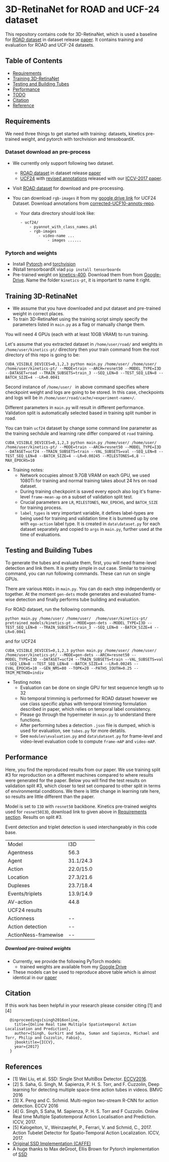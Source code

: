 # 3D-RetinaNet for ROAD and UCF-24 dataset
This repository contains code for 3D-RetinaNet, which is used a baseline for [ROAD dataset](https://github.com/gurkirt/road-dataset) in dataset release [paper](). It contains training and evaluation for ROAD and UCF-24 datasets. 



## Table of Contents
- <a href='#requirements'>Requirements</a>
- <a href='#training-3d-retinanet'>Training 3D-RetinaNet</a>
- <a href='#testing-and-building-tubes'>Testing and Building Tubes</a>
- <a href='#performance'>Performance</a>
- <a href='#todo'>TODO</a>
- <a href='#citation'>Citation</a>
- <a href='#references'>Reference</a>


## Requirements
We need three things to get started with training: datasets, kinetics pre-trained weight, and pytorch with torchvision and tensoboardX. 

### Dataset download an pre-process

- We currently only support following two dataset.
    - [ROAD dataset](https://github.com/gurkirt/road-dataset) in dataset release [paper]()
    - [UCF24](http://www.thumos.info/download.html) with [revised annotations](https://github.com/gurkirt/corrected-UCF101-Annots) released with our [ICCV-2017 paper](https://arxiv.org/pdf/1611.08563.pdf).

- Visit [ROAD dataset](https://github.com/gurkirt/road-dataset) for download and pre-processing. 
- You can download `rgb-images` it from my [google drive link](https://drive.google.com/file/d/1o2l6nYhd-0DDXGP-IPReBP4y1ffVmGSE/view?usp=sharing) for UCF24 Dataset. Download annotations from [corrected-UCF10-annots-repo](https://github.com/gurkirt/corrected-UCF101-Annots/blob/master/pyannot_with_class_names.pkl). 
    - Your data directory should look like:
        ```
        - ucf24/
            - pyannot_with_class_names.pkl
            - rgb-images
                - video-name ...
                    - images ......
        ```
### Pytorch and weights

  - Install [Pytorch](https://pytorch.org/) and [torchvision](http://pytorch.org/docs/torchvision/datasets.html)
  - INstall tensorboardX viad `pip install tensorboardx`
  - Pre-trained weight on [kinetics-400](https://deepmind.com/research/open-source/kinetics). Download them from from [Google-Drive](https://drive.google.com/drive/folders/1tOwQtQD3HWiTTp_ZgPCEWd4W-UKiglbt?usp=sharing). Name the folder `kinetics-pt`, it is important to name it right. 



## Training 3D-RetinaNet
- We assume that you have downloaded and put dataset and pre-trained weight in correct places.    
- To train 3D-RetinaNet using the training script simply specify the parameters listed in `main.py` as a flag or manually change them.

You will need 4 GPUs (each with at least 10GB VRAM) to run training.

Let's assume that you extracted dataset in `/home/user/road/` and weights in `/home/user/kinetics-pt/` directory then your train command from the root directory of this repo is going to be:

```
CUDA_VISIBLE_DEVICES=0,1,2,3 python main.py /home/user/ /home/user/  /home/user/kinetics-pt/ --MODE=train --ARCH=resnet50 --MODEL_TYPE=I3D --DATASET=road --TRAIN_SUBSETS=train_3 --SEQ_LEN=8 --TEST_SEQ_LEN=8 --BATCH_SIZE=4 --LR=0.0041
```

Second instance of `/home/user/ ` in above command specifies where checkpoint weight and logs are going to be stored. In this case, checkpoints and logs will be in `/home/user/road/cache/<experiment-name>/`.

Different parameters in `main.py` will result in different performance. Validation split is automatically selected based in training split number in road.

You can train `ucf24` dataset by change some command line parameter as the training sechdule and learning rate differ compared ot `road` training.

```
CUDA_VISIBLE_DEVICES=0,1,2,3 python main.py /home/user/ /home/user/  /home/user/kinetics-pt/ --MODE=train --ARCH=resnet50 --MODEL_TYPE=I3D --DATASET=ucf24 --TRAIN_SUBSETS=train --VAL_SUBSETS=val --SEQ_LEN=8 --TEST_SEQ_LEN=8 --BATCH_SIZE=4 --LR=0.00245 --MILESTONES=6,8 --MAX_EPOCHS=10
```

- Training notes:
  * Network occupies almost 9.7GB VRAM on each GPU, we used 1080Ti for training and normal training takes about 24 hrs on road dataset.
  * During training checkpoint is saved every epoch also log it's frame-level `frame-mean-ap` on a subset of validation split test.
  * Crucial parameters are `LR`, `MILESTONES`, `MAX_EPOCHS`, and `BATCH_SIZE` for training process.
  * `label_types` is very important variable, it defines label-types are being used for training and validation time it is bummed up by one with `ego-action` label type. It is created in `data\dataset.py` for each dataset separately and copied to `args` in `main.py`, further used at the time of evaluations.

## Testing and Building Tubes
To generate the tubes and evaluate them, first, you will need frame-level detection and link them. It is pretty simple in out case. Similar to training command, you can run following commands. These can run on single GPUs. 

There are various `MODEs` in `main.py`. You can do each step independently or together. At the moment `gen-dets` mode generates and evaluated frame-wise detection and finally performs tube building and evaluation.

For ROAD dataset, run the following commands.

```
python main.py /home/user/ /home/user/  /home/user/kinetics-pt/ pretrained_models/kinetics-pt --MODE=gen-dets --MODEL_TYPE=I3D --TEST_SEQ_LEN=8 --TRAIN_SUBSETS=train_3 --SEQ_LEN=8 --BATCH_SIZE=4 --LR=0.0041 
```

and for UCF24


```
CUDA_VISIBLE_DEVICES=0,1,2,3 python main.py /home/user/ /home/user/  /home/user/kinetics-pt/ --MODE=gen-dets --ARCH=resnet50 --MODEL_TYPE=I3D --DATASET=ucf24 --TRAIN_SUBSETS=train --VAL_SUBSETS=val --SEQ_LEN=8 --TEST_SEQ_LEN=8 --BATCH_SIZE=4 --LR=0.00245 --EVAL_EPOCHS=10 --GEN_NMS=80 --TOPK=20 --PATHS_IOUTH=0.25 --TRIM_METHOD=indiv
```

- Testing notes
  * Evaluation can be done on single GPU for test sequence length up to 32  
  * No temporal trimming is performed for ROAD dataset however we use class specific alphas with temporal trimming formulation described in paper, which relies on temporal label consistency. 
  * Please go through the hypermeter in `main.py` to understand there functions.
  * After performing tubes a detection `.json` file is dumped, which is used for evaluation, see `tubes.py` for more detatils.
  * See `modules\evaluation.py` and `data\dataset.py` for frame-level and video-level evaluation code to compute `frame-mAP` and `video-mAP`.


## Performance

Here, you find the reproduced  results from our paper. We use training split #3 for reproduction on a different machines compared to where results were generated for the paper. Below you will find the test results on validation split #3, which closer to test set compared to other split in terms of environmental conditions.
We there is little change in learning rate here, so results are little different than the paper.

Model is set to `I3D` with `resnet50` backbone. Kinetics pre-trained weights used for `resnet50I3D`, download link to given above in <a href=#requirements> Requirements section</a>. Results on split #3. 

Event detection and triplet detection is used interchangeably in this code base. 

<table style="width:100% th">
  <tr>
    <td>Model</td>
    <td>I3D</td> 
    <!-- <td>I3D</td>
    <td>0.75</td>
    <td>0.5:0.95</td>
    <td>frame-mAP@0.5</td>
    <td>accuracy(%)</td> -->
  </tr>
  <tr>
    <td align="left">Agentness</td> 
    <td>56.3</td>
    <!-- <td>32.07</td>
    <td>00.85</td> 
    <td>07.26</td>
    <td> -- </td> 
    <td> -- </td> -->
  </tr>
  <tr>
    <td align="left">Agent</td> 
    <td>31.1/24.3</td>
    <!-- <td>32.07</td>
    <td>00.85</td> 
    <td>07.26</td>
    <td> -- </td> 
    <td> -- </td> -->
  </tr>
  <tr>
    <td align="left">Action</td> 
    <td>22.0/15.0</td>
    <!-- <td>36.37</td> 
    <td>07.94</td>
    <td>14.37</td>
    <td> -- </td>
    <td> -- </td> -->
  </tr>
  <tr>
    <td align="left">Location</td> 
    <td>27.3/21.6</td>
    <!-- <td>43.00</td> 
    <td>14.10</td>
    <td>19.20</td>
    <td> -- </td>
    <td> -- </td> -->
  </tr>
  <tr>
    <td align="left">Duplexes </td> 
    <td>23.7/18.4</td>
    <!-- <td>46.30</td>
    <td>15.00</td> 
    <td>20.40</td>
    <td> -- </td>
    <td> 91.12 </td>   -->
  </tr>
  <tr>
    <td align="left">Events/triplets </td> 
    <td>13.9/14.9</td>
    <!-- <td>40.59</td>
    <td>14.06</td>
    <td>18.48</td>
    <td>64.96</td>
    <td>89.78</td> -->
  </tr>
  <tr>
    <td align="left">AV-action</td> 
    <td>44.8</td>
    <!-- <td>15.86</td>
    <td>00.20</td>
    <td>03.66</td>
    <td>22.91</td>
    <td>73.08</td> -->
  </tr>
  <tr>
    <td align="left">UCF24 results</td> 
    <td></td>
    <!-- <td>31.80</td>
    <td>02.83</td>
    <td>11.42</td>
    <td>47.26</td>
    <td>85.49</td> -->
  </tr>
  <tr>
    <td align="left">Actionness</td> 
    <td>--</td>
    <!-- <td>39.95</td>
    <td>11.36</td>
    <td>17.47</td>
    <td>65.66</td>
    <td>89.78</td> -->
  </tr>
  <tr>
    <td align="left">Action detection</td> 
    <td>--</td>
    <!-- <td>42.08</td>
    <td>12.45</td>
    <td>18.40</td>
    <td>61.82</td>
    <td>90.55</td> -->
  </tr>
  <tr>
    <td align="left">ActionNess-framewise</td> 
    <td>--</td>
    <!-- <td>43.19</td>
    <td>13.05</td>
    <td>18.87</td>
    <td>64.35</td>
    <td>91.54</td> -->
  </tr>
</table>


##### Download pre-trained weights
- Currently, we provide the following PyTorch models: 
    * trained weights are available from my [Google Drive](https://drive.google.com/drive/folders/1Z42S8fQt4Amp1HsqyBOoHBtgVKUzJuJ8?usp=sharing)   
- These models can be used to reproduce above table which is almost identical in our [paper](https://arxiv.org/pdf/1611.08563.pdf) 

## Citation
If this work has been helpful in your research please consider citing [1] and [4]

      @inproceedings{singh2016online,
        title={Online Real time Multiple Spatiotemporal Action Localisation and Prediction},
        author={Singh, Gurkirt and Saha, Suman and Sapienza, Michael and Torr, Philip and Cuzzolin, Fabio},
        jbooktitle={ICCV},
        year={2017}
      }

## References
- [1] Wei Liu, et al. SSD: Single Shot MultiBox Detector. [ECCV2016]((http://arxiv.org/abs/1512.02325)).
- [2] S. Saha, G. Singh, M. Sapienza, P. H. S. Torr, and F. Cuzzolin, Deep learning for detecting multiple space-time action tubes in videos. BMVC 2016 
- [3] X. Peng and C. Schmid. Multi-region two-stream R-CNN for action detection. ECCV 2016
- [4] G. Singh, S Saha, M. Sapienza, P. H. S. Torr and F Cuzzolin. Online Real time Multiple Spatiotemporal Action Localisation and Prediction. ICCV, 2017.
- [5] Kalogeiton, V., Weinzaepfel, P., Ferrari, V. and Schmid, C., 2017. Action Tubelet Detector for Spatio-Temporal Action Localization. ICCV, 2017.
- [Original SSD Implementation (CAFFE)](https://github.com/weiliu89/caffe/tree/ssd)
- A huge thanks to Max deGroot, Ellis Brown for Pytorch implementation of [SSD](https://github.com/amdegroot/ssd.pytorch)
 


